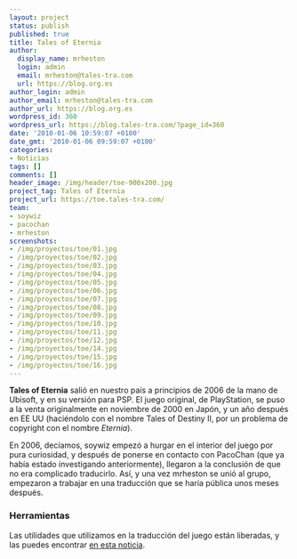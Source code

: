 ```yaml
---
layout: project
status: publish
published: true
title: Tales of Eternia
author:
  display_name: mrheston
  login: admin
  email: mrheston@tales-tra.com
  url: https://blog.org.es
author_login: admin
author_email: mrheston@tales-tra.com
author_url: https://blog.org.es
wordpress_id: 360
wordpress_url: https://blog.tales-tra.com/?page_id=360
date: '2010-01-06 10:59:07 +0100'
date_gmt: '2010-01-06 09:59:07 +0100'
categories:
- Noticias
tags: []
comments: []
header_image: /img/header/toe-900x200.jpg
project_tag: Tales of Eternia
project_url: https://toe.tales-tra.com/
team:
- soywiz
- pacochan
- mrheston
screenshots:
- /img/proyectos/toe/01.jpg
- /img/proyectos/toe/02.jpg
- /img/proyectos/toe/03.jpg
- /img/proyectos/toe/04.jpg
- /img/proyectos/toe/05.jpg
- /img/proyectos/toe/06.jpg
- /img/proyectos/toe/07.jpg
- /img/proyectos/toe/08.jpg
- /img/proyectos/toe/09.jpg
- /img/proyectos/toe/10.jpg
- /img/proyectos/toe/11.jpg
- /img/proyectos/toe/12.jpg
- /img/proyectos/toe/14.jpg
- /img/proyectos/toe/15.jpg
- /img/proyectos/toe/16.jpg
---
```

**Tales of Eternia** salió en nuestro país a principios de 2006 de la
mano de Ubisoft, y en su versión para PSP. El juego original, de PlayStation,
se puso a la venta originalmente en noviembre de 2000 en Japón, y un año después
en EE UU (haciéndolo con el nombre Tales of Destiny II, por un problema de
copyright con el nombre *Eternia*).

En 2006, decíamos, soywiz empezó a hurgar en el interior del juego por pura curiosidad,
y después de ponerse en contacto con PacoChan (que ya había estado investigando
anteriormente), llegaron a la conclusión de que no era complicado traducirlo.
Así, y una vez mrheston se unió al grupo, empezaron a trabajar en una traducción
que se haría pública unos meses después.

### Herramientas
Las utilidades que utilizamos en la traducción del juego están liberadas,
y las puedes encontrar
[en esta noticia](/2007/noticias/herramientas-para-la-traduccion-de-tales-of-eternia/).
